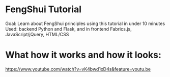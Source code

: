 # FengShui Tutorial
Goal: Learn about FengShui principles using this tutorial in under 10 minutes
<br>
Used: backend Python and Flask, and in frontend Fabrics.js, JavaScript/jQuery, HTML/CSS

# What how it works and how it looks:
https://www.youtube.com/watch?v=vK4bwd1xD4s&feature=youtu.be

